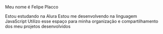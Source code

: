 Meu nome é Felipe Placco

Estou estudando na Alura
Estou me desenvolvendo na linguagem JavaScript
Utilizo esse espaço para minha organização e compartilhamento dos meu projetos desenvolvidos

